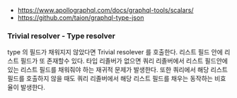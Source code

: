 * https://www.apollographql.com/docs/graphql-tools/scalars/
* https://github.com/taion/graphql-type-json

### Trivial resolver - Type resolver
type 의 필드가 채워지지 않았다면 Trivial resolever 를 호출한다.
리스트 필드 안에 리스트 필드가 또 존재할수 있다.
타입 리졸버가 없으면 쿼리 리졸버에서 리스트 필드안에 있는 리스트 필드를 채워줘야 하는 재귀적 문제가 발생한다.
또한 쿼리에서 해당 리스트 필드를 호출하지 않을 때도 쿼리 리졸버에서 해당 리스트 필드를 채우는 동작하는 비효율이 발생한다.
